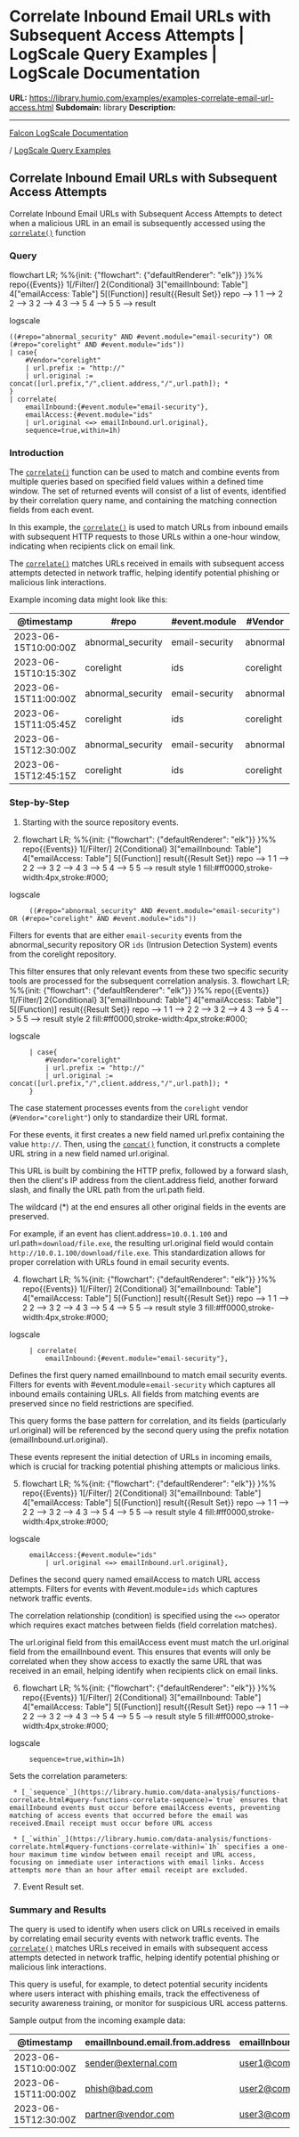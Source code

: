 # Correlate Inbound Email URLs with Subsequent Access Attempts | LogScale Query Examples | LogScale Documentation

**URL:** https://library.humio.com/examples/examples-correlate-email-url-access.html
**Subdomain:** library
**Description:** 

---

[Falcon LogScale Documentation](https://library.humio.com)

/ [LogScale Query Examples](examples.html)

## Correlate Inbound Email URLs with Subsequent Access Attempts

Correlate Inbound Email URLs with Subsequent Access Attempts to detect when a malicious URL in an email is subsequently accessed using the [`correlate()`](https://library.humio.com/data-analysis/functions-correlate.html) function 

### Query

flowchart LR; %%{init: {"flowchart": {"defaultRenderer": "elk"}} }%% repo{{Events}} 1[/Filter/] 2{Conditional} 3["emailInbound: Table"] 4["emailAccess: Table"] 5[(Function)] result{{Result Set}} repo --> 1 1 --> 2 2 --> 3 2 --> 4 3 --> 5 4 --> 5 5 --> result

logscale
    
    
    ((#repo="abnormal_security" AND #event.module="email-security") OR (#repo="corelight" AND #event.module="ids"))
    | case{
        #Vendor="corelight" 
        | url.prefix := "http://" 
        | url.original := concat([url.prefix,"/",client.address,"/",url.path]); *
    }
    | correlate(
        emailInbound:{#event.module="email-security"},
        emailAccess:{#event.module="ids" 
        | url.original <=> emailInbound.url.original},
        sequence=true,within=1h)

### Introduction

The [`correlate()`](https://library.humio.com/data-analysis/functions-correlate.html) function can be used to match and combine events from multiple queries based on specified field values within a defined time window. The set of returned events will consist of a list of events, identified by their correlation query name, and containing the matching connection fields from each event. 

In this example, the [`correlate()`](https://library.humio.com/data-analysis/functions-correlate.html) is used to match URLs from inbound emails with subsequent HTTP requests to those URLs within a one-hour window, indicating when recipients click on email link. 

The [`correlate()`](https://library.humio.com/data-analysis/functions-correlate.html) matches URLs received in emails with subsequent access attempts detected in network traffic, helping identify potential phishing or malicious link interactions. 

Example incoming data might look like this: 

@timestamp| #repo| #event.module| #Vendor| client.address| url.path| url.original| email.from.address| email.to.address  
---|---|---|---|---|---|---|---|---  
2023-06-15T10:00:00Z| abnormal_security| email-security| abnormal| <no value>| <no value>| http://malicious.com/path1| sender@external.com| user1@company.com  
2023-06-15T10:15:30Z| corelight| ids| corelight| 10.0.1.100| path1| <no value>| <no value>| <no value>  
2023-06-15T11:00:00Z| abnormal_security| email-security| abnormal| <no value>| <no value>| http://suspicious.net/offer| phish@bad.com| user2@company.com  
2023-06-15T11:05:45Z| corelight| ids| corelight| 10.0.2.200| offer| <no value>| <no value>| <no value>  
2023-06-15T12:30:00Z| abnormal_security| email-security| abnormal| <no value>| <no value>| http://legitimate.org/docs| partner@vendor.com| user3@company.com  
2023-06-15T12:45:15Z| corelight| ids| corelight| 10.0.3.150| docs| <no value>| <no value>| <no value>  
  
### Step-by-Step

  1. Starting with the source repository events.

  2. flowchart LR; %%{init: {"flowchart": {"defaultRenderer": "elk"}} }%% repo{{Events}} 1[/Filter/] 2{Conditional} 3["emailInbound: Table"] 4["emailAccess: Table"] 5[(Function)] result{{Result Set}} repo --> 1 1 --> 2 2 --> 3 2 --> 4 3 --> 5 4 --> 5 5 --> result style 1 fill:#ff0000,stroke-width:4px,stroke:#000;

logscale
         
         ((#repo="abnormal_security" AND #event.module="email-security") OR (#repo="corelight" AND #event.module="ids"))

Filters for events that are either `email-security` events from the abnormal_security repository OR `ids` (Intrusion Detection System) events from the corelight repository. 

This filter ensures that only relevant events from these two specific security tools are processed for the subsequent correlation analysis. 
  3. flowchart LR; %%{init: {"flowchart": {"defaultRenderer": "elk"}} }%% repo{{Events}} 1[/Filter/] 2{Conditional} 3["emailInbound: Table"] 4["emailAccess: Table"] 5[(Function)] result{{Result Set}} repo --> 1 1 --> 2 2 --> 3 2 --> 4 3 --> 5 4 --> 5 5 --> result style 2 fill:#ff0000,stroke-width:4px,stroke:#000;

logscale
         
         | case{
             #Vendor="corelight" 
             | url.prefix := "http://" 
             | url.original := concat([url.prefix,"/",client.address,"/",url.path]); *
         }

The case statement processes events from the `corelight` vendor (`#Vendor="corelight"`) only to standardize their URL format. 

For these events, it first creates a new field named url.prefix containing the value `http://`. Then, using the [`concat()`](https://library.humio.com/data-analysis/functions-concat.html) function, it constructs a complete URL string in a new field named url.original. 

This URL is built by combining the HTTP prefix, followed by a forward slash, then the client's IP address from the client.address field, another forward slash, and finally the URL path from the url.path field. 

The wildcard (*) at the end ensures all other original fields in the events are preserved. 

For example, if an event has client.address=`10.0.1.100` and url.path=`download/file.exe`, the resulting url.original field would contain `http://10.0.1.100/download/file.exe`. This standardization allows for proper correlation with URLs found in email security events. 

  4. flowchart LR; %%{init: {"flowchart": {"defaultRenderer": "elk"}} }%% repo{{Events}} 1[/Filter/] 2{Conditional} 3["emailInbound: Table"] 4["emailAccess: Table"] 5[(Function)] result{{Result Set}} repo --> 1 1 --> 2 2 --> 3 2 --> 4 3 --> 5 4 --> 5 5 --> result style 3 fill:#ff0000,stroke-width:4px,stroke:#000;

logscale
         
         | correlate(
             emailInbound:{#event.module="email-security"},

Defines the first query named emailInbound to match email security events. Filters for events with #event.module=`email-security` which captures all inbound emails containing URLs. All fields from matching events are preserved since no field restrictions are specified. 

This query forms the base pattern for correlation, and its fields (particularly url.original) will be referenced by the second query using the prefix notation (emailInbound.url.original). 

These events represent the initial detection of URLs in incoming emails, which is crucial for tracking potential phishing attempts or malicious links. 

  5. flowchart LR; %%{init: {"flowchart": {"defaultRenderer": "elk"}} }%% repo{{Events}} 1[/Filter/] 2{Conditional} 3["emailInbound: Table"] 4["emailAccess: Table"] 5[(Function)] result{{Result Set}} repo --> 1 1 --> 2 2 --> 3 2 --> 4 3 --> 5 4 --> 5 5 --> result style 4 fill:#ff0000,stroke-width:4px,stroke:#000;

logscale
         
         emailAccess:{#event.module="ids" 
             | url.original <=> emailInbound.url.original},

Defines the second query named emailAccess to match URL access attempts. Filters for events with #event.module=`ids` which captures network traffic events. 

The correlation relationship (condition) is specified using the ``<=>`` operator which requires exact matches between fields (field correlation matches). 

The url.original field from this emailAccess event must match the url.original field from the emailInbound event. This ensures that events will only be correlated when they show access to exactly the same URL that was received in an email, helping identify when recipients click on email links. 

  6. flowchart LR; %%{init: {"flowchart": {"defaultRenderer": "elk"}} }%% repo{{Events}} 1[/Filter/] 2{Conditional} 3["emailInbound: Table"] 4["emailAccess: Table"] 5[(Function)] result{{Result Set}} repo --> 1 1 --> 2 2 --> 3 2 --> 4 3 --> 5 4 --> 5 5 --> result style 5 fill:#ff0000,stroke-width:4px,stroke:#000;

logscale
         
         sequence=true,within=1h)

Sets the correlation parameters: 

     * [_`sequence`_](https://library.humio.com/data-analysis/functions-correlate.html#query-functions-correlate-sequence)=`true` ensures that emailInbound events must occur before emailAccess events, preventing matching of access events that occurred before the email was received.Email receipt must occur before URL access 

     * [_`within`_](https://library.humio.com/data-analysis/functions-correlate.html#query-functions-correlate-within)=`1h` specifies a one-hour maximum time window between email receipt and URL access, focusing on immediate user interactions with email links. Access attempts more than an hour after email receipt are excluded. 

  7. Event Result set.




### Summary and Results

The query is used to identify when users click on URLs received in emails by correlating email security events with network traffic events. The [`correlate()`](https://library.humio.com/data-analysis/functions-correlate.html) matches URLs received in emails with subsequent access attempts detected in network traffic, helping identify potential phishing or malicious link interactions. 

This query is useful, for example, to detect potential security incidents where users interact with phishing emails, track the effectiveness of security awareness training, or monitor for suspicious URL access patterns. 

Sample output from the incoming example data: 

@timestamp| emailInbound.email.from.address| emailInbound.email.to.address| emailInbound.url.original| emailAccess.@timestamp| emailAccess.client.address| TimeBetweenEvents  
---|---|---|---|---|---|---  
2023-06-15T10:00:00Z| sender@external.com| user1@company.com| http://malicious.com/path1| 2023-06-15T10:15:30Z| 10.0.1.100| 930  
2023-06-15T11:00:00Z| phish@bad.com| user2@company.com| http://suspicious.net/offer| 2023-06-15T11:05:45Z| 10.0.2.200| 345  
2023-06-15T12:30:00Z| partner@vendor.com| user3@company.com| http://legitimate.org/docs| 2023-06-15T12:45:15Z| 10.0.3.150| 915
